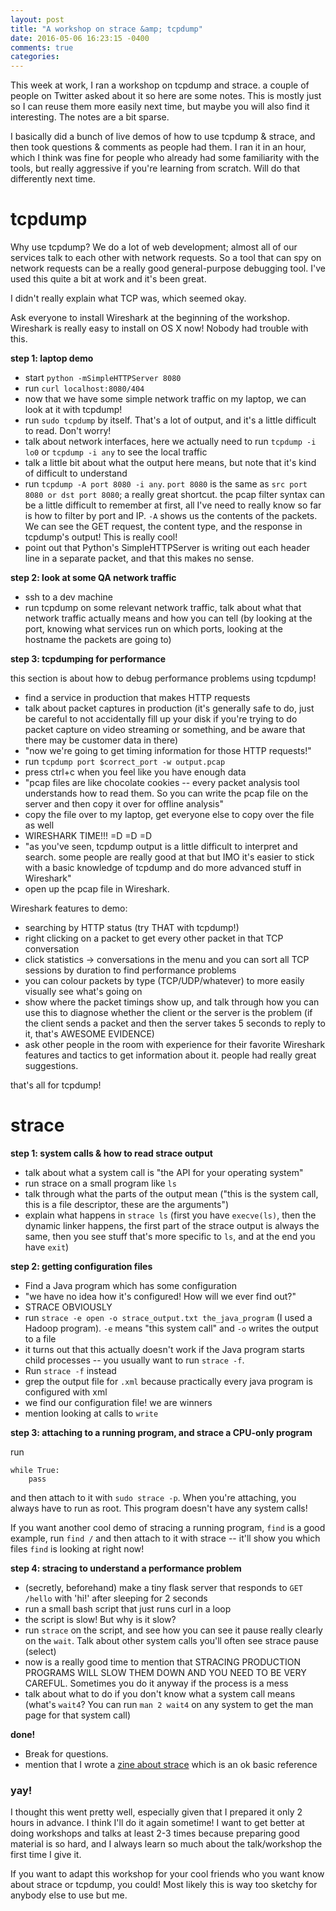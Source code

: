 ```yaml
---
layout: post
title: "A workshop on strace &amp; tcpdump"
date: 2016-05-06 16:23:15 -0400
comments: true
categories: 
---
```


This week at work, I ran a workshop on tcpdump and strace. a couple of people on Twitter asked about it so here are some notes. This is mostly just so I can reuse them more easily next time, but maybe you will also find it interesting. The notes are a bit sparse.

I basically did a bunch of live demos of how to use tcpdump & strace, and then took questions & comments as people had them. I ran it in an hour, which I think was fine for people who already had some familiarity with the tools, but really aggressive if you're learning from scratch. Will do that differently next time.

# tcpdump

Why use tcpdump? We do a lot of web development; almost all of our services talk to each other with network requests. So a tool that can spy on network requests can be a really good general-purpose debugging tool. I've used this quite a bit at work and it's been great.

I didn't really explain what TCP was, which seemed okay.

Ask everyone to install Wireshark at the beginning of the workshop. Wireshark is really easy to install on OS X now! Nobody had trouble with this.

**step 1: laptop demo**

- start `python -mSimpleHTTPServer 8080`
- run `curl localhost:8080/404`
- now that we have some simple network traffic on my laptop, we can look at it with tcpdump!
- run `sudo tcpdump` by itself. That's a lot of output, and it's a little difficult to read. Don't worry!
- talk about network interfaces, here we actually need to run `tcpdump -i lo0` or `tcpdump -i any` to see the local traffic
- talk a little bit about what the output here means, but note that it's kind of difficult to understand
- run `tcpdump -A port 8080 -i any`. `port 8080` is the same as `src port 8080 or dst port 8080`; a really great shortcut. the pcap filter syntax can be a little difficult to remember at first, all I've need to really know so far is how to filter by port and IP. `-A` shows us the contents of the packets. We can see the GET request, the content type, and the response in tcpdump's output! This is really cool!
- point out that Python's SimpleHTTPServer is writing out each header line in a separate packet, and that this makes no sense.

**step 2: look at some QA network traffic**

- ssh to a dev machine
- run tcpdump on some relevant network traffic, talk about what that network traffic actually means and how you can tell (by looking at the port, knowing what services run on which ports, looking at the hostname the packets are going to)

**step 3: tcpdumping for performance**

this section is about how to debug performance problems using tcpdump!

- find a service in production that makes HTTP requests
- talk about packet captures in production (it's generally safe to do, just be careful to not accidentally fill up your disk if you're trying to do packet capture on video streaming or something, and be aware that there may be customer data in there)
- "now we're going to get timing information for those HTTP requests!"
- run `tcpdump port $correct_port -w output.pcap`
- press ctrl+c when you feel like you have enough data
- "pcap files are like chocolate cookies -- every packet analysis tool understands how to read them. So you can write the pcap file on the server and then copy it over for offline analysis"
- copy the file over to my laptop, get everyone else to copy over the file as well
- WIRESHARK TIME!!! =D =D =D 
- "as you've seen, tcpdump output is a little difficult to interpret and search. some people are really good at that but IMO it's easier to stick with a basic knowledge of tcpdump and do more advanced stuff in Wireshark"
- open up the pcap file in Wireshark.

Wireshark features to demo:

- searching by HTTP status (try THAT with tcpdump!)
- right clicking on a packet to get every other packet in that TCP conversation
- click statistics -> conversations in the menu and you can sort all TCP sessions by duration to find performance problems
- you can colour packets by type (TCP/UDP/whatever) to more easily visually see what's going on
- show where the packet timings show up, and talk through how you can use this to diagnose whether the client or the server is the problem (if the client sends a packet and then the server takes 5 seconds to reply to it, that's AWESOME EVIDENCE)
- ask other people in the room with experience for their favorite Wireshark features and tactics to get information about it. people had really great suggestions.

that's all for tcpdump!

# strace

**step 1: system calls & how to read strace output**

- talk about what a system call is "the API for your operating system"
- run strace on a small program like `ls`
- talk through what the parts of the output mean ("this is the system call, this is a file descriptor, these are the arguments")
- explain what happens in `strace ls` (first you have `execve(ls)`, then the dynamic linker happens, the first part of the strace output is always the same, then you see stuff that's more specific to `ls`, and at the end you have `exit`)

**step 2: getting configuration files**

- Find a Java program which has some configuration
- "we have no idea how it's configured! How will we ever find out?"
- STRACE OBVIOUSLY
- run `strace -e open -o strace_output.txt the_java_program` (I used a Hadoop program). `-e` means "this system call" and `-o` writes the output to a file
- it turns out that this actually doesn't work if the Java program starts child processes -- you usually want to run `strace -f`. 
- Run `strace -f` instead
- grep the output file for `.xml` because practically every java program is configured with xml
- we find our configuration file! we are winners
- mention looking at calls to `write` 

**step 3: attaching to a running program, and strace a CPU-only program**

run 

```
while True:
    pass
```

and then attach to it with `sudo strace -p`. When you're attaching, you always have to run as root. This program doesn't have any system calls!

If you want another cool demo of stracing a running program, `find` is a good example, run `find /` and then attach to it with strace -- it'll show you which files `find` is looking at right now!

**step 4: stracing to understand a performance problem**

- (secretly, beforehand) make a tiny flask server that responds to `GET /hello` with 'hi!' after sleeping for 2 seconds
- run a small bash script that just runs curl in a loop
- the script is slow! But why is it slow?
- run `strace` on the script, and see how you can see it pause really clearly on the `wait`. Talk about other system calls you'll often see strace pause (select)
- now is a really good time to mention that STRACING PRODUCTION PROGRAMS WILL SLOW THEM DOWN AND YOU NEED TO BE VERY CAREFUL. Sometimes you do it anyway if the process is a mess
- talk about what to do if you don't know what a system call means (what's `wait4`? You can run `man 2 wait4` on any system to get the man page for that system call)

**done!**

- Break for questions.
- mention that I wrote a [zine about strace](http://jvns.ca/blog/2015/04/14/strace-zine/) which is an ok basic reference 


### yay!

I thought this went pretty well, especially given that I prepared it only 2 hours in advance. I think I'll do it again sometime! I want to get better at doing workshops and talks at least 2-3 times because preparing good material is so hard, and I always learn so much about the talk/workshop the first time I give it.

If you want to adapt this workshop for your cool friends who you want know about strace or tcpdump, you could! Most likely this is way too sketchy for anybody else to use but me.